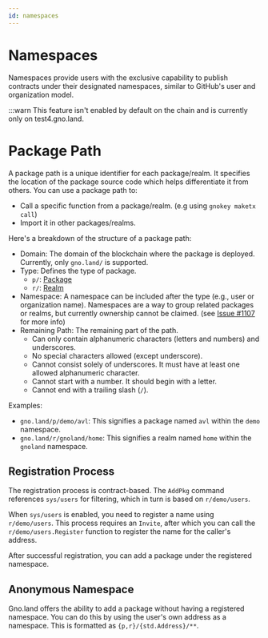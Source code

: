 ```yaml
---
id: namespaces
---
```


# Namespaces

Namespaces provide users with the exclusive capability to publish contracts under their designated namespaces, similar to GitHub's user and organization model.

:::warn This feature isn't enabled by default on the chain and is currently only on test4.gno.land.

# Package Path

A package path is a unique identifier for each package/realm. It specifies the location of the package source code which helps differentiate it from others. You can use a package path to:

- Call a specific function from a package/realm. (e.g using `gnokey maketx call`)
- Import it in other packages/realms.

Here's a breakdown of the structure of a package path:

- Domain: The domain of the blockchain where the package is deployed. Currently, only `gno.land/` is supported.
- Type: Defines the type of package.
    - `p/`: [Package](packages.md)
    - `r/`: [Realm](realms.md)
- Namespace: A namespace can be included after the type (e.g., user or organization name). Namespaces are a way to group related packages or realms, but currently ownership cannot be claimed. (see [Issue #1107](https://github.com/gnolang/gno/issues/1107) for more info)
- Remaining Path: The remaining part of the path.
    - Can only contain alphanumeric characters (letters and numbers) and underscores.
    - No special characters allowed (except underscore).
    - Cannot consist solely of underscores. It must have at least one allowed alphanumeric character.
    - Cannot start with a number. It should begin with a letter.
    - Cannot end with a trailing slash (`/`).

Examples:

- `gno.land/p/demo/avl`: This signifies a package named `avl` within the `demo` namespace.
- `gno.land/r/gnoland/home`: This signifies a realm named `home` within the `gnoland` namespace.

## Registration Process

The registration process is contract-based. The `AddPkg` command references `sys/users` for filtering, which in turn is based on `r/demo/users`.

When `sys/users` is enabled, you need to register a name using `r/demo/users`. This process requires an `Invite`, after which you can call the `r/demo/users.Register` function to register the name for the caller's address.

After successful registration, you can add a package under the registered namespace.

## Anonymous Namespace

Gno.land offers the ability to add a package without having a registered namespace. 
You can do this by using the user's own address as a namespace. This is formatted as `{p,r}/{std.Address}/**`. 
